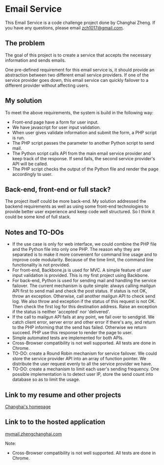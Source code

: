 Email Service
=============

This Email Service is a code challenge project done by Changhai Zheng.
If you have any questions, please email zch1017@gmail.com.

The problem
-----------

The goal of this project is to create a service that accepts the necessary
information and sends emails.

One pre-defined requirement for this email service is, it should provide an
abstraction between two different email service providers. If one of the
service provider goes down, this email service can quickly failover to a
different provider without affecting users.

My solution
-----------

To meet the above requirements, the system is build in the following way:

* Front-end page have a form for user input.
* We have javascript for user input validation.
* When user gives validate information and submit the form, a PHP script
  is run.
* The PHP script passes the parameter to another Python script to send mail.
* The Python script calls API from the main email service provider and keep
  track of the response. If send fails, the second service provider's API
  will be called.
* The PHP script checks the output of the Python file and render the page
  accordingly to user.

Back-end, front-end or full stack?
-------------------------------------------------------------------------

The project itself could be more back-end. My solution addressed the
backend requirements as well as using some front-end technologies to provide
better user experience and keep code well structured. So I think it could
be some kind of full stack.


Notes and TO-DOs
----------------

* If the use case is only for web interface, we could combine the PHP file
  and the Python file into only one PHP. The reason why they are separated
  is to make it more convenient for command line usage and to improve code
  modularity. Because of the time limit, the command line functionality is
  not provided.
* For front-end, Backbone.js is used for MVC. A simple feature of user input
  validation is provided. This is my first project using Backbone.
* For back-end, Python is used for sending mail and handling the service
  failover. The current mechanism is quite simple: always calling mailgun
  API first to send mail and check the post status. If status is not OK,
  throw an exception. Otherwise, call another mailgun API to check send
  log. We also throw and exception if the status of this request is not OK.
  Then check the first log for this destination address. Raise an exception
  if the status is neither 'accepted' nor 'delivered'.
* If the call to mailgun API fails at any point, we fail over to sendgrid.
  We catch client error, server error and other error if there's any, and
  return to the PHP informing that the send has failed. Otherwise we return
  succeed. PHP use this response to render the page to user.
* Simple automated tests are implemented for both APIs.
* Cross-Browser compatibility is not well supported. All tests are done in
  Chrome.
* TO-DO: create a Round Robin mechanism for service failover. We could
  store the service provider API into an array of function pointer. We
  distribute the user request evenly to all the service provider we have.
* TO-DO: create a mechanism to limit each user's sending frequency. One
  possible implementation is to detect user IP, store the send count
  into database so as to limit the usage.

Link to my resume and other projects
------------------------------------

[Changhai's homepage](http://zhengchanghai.com/)

Link to to the hosted application
---------------------------------

[mymail.zhengchanghai.com](http://mymail.zhengchanghai.com/)

Note:
* Cross-Browser compatibility is not well supported. All tests are done in
  Chrome.


    



